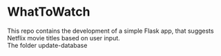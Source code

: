 # WhatToWatch
This repo contains the development of a simple Flask app, that suggests Netflix movie titles based on user input. \
The folder update-database

